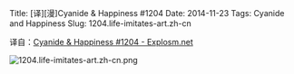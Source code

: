 Title: [译][漫]Cyanide & Happiness #1204
Date: 2014-11-23
Tags: Cyanide and Happiness
Slug: 1204.life-imitates-art.zh-cn

译自：[Cyanide & Happiness #1204 - Explosm.net](http://explosm.net/comics/1204/)


![1204.life-imitates-art.zh-cn.png](/static/images/comics/1204.life-imitates-art.zh-cn.png)

